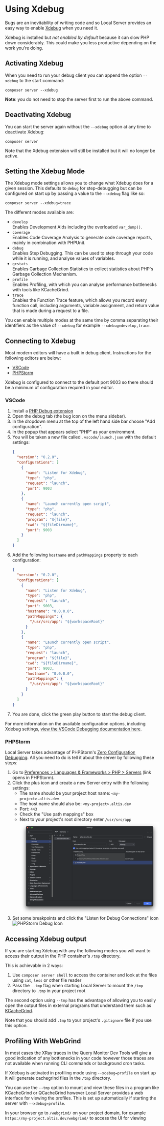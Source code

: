 # Using Xdebug

Bugs are an inevitability of writing code and so Local Server provides an easy way to enable [Xdebug](https://xdebug.org/) when you need it.

Xdebug is installed but _not enabled by default_ because it can slow PHP down considerably. This could make you less productive depending on the work you're doing.

## Activating Xdebug

When you need to run your debug client you can append the option `--xdebug` to the start command:

```
composer server --xdebug
```

**Note**: you do not need to stop the server first to run the above command.

## Deactivating Xdebug

You can start the server again without the `--xdebug` option at any time to deactivate Xdebug:

```
composer server
```

Note that the Xdebug extension will still be installed but it will no longer be active.

## Setting the Xdebug Mode

The Xdebug mode settings allows you to change what Xdebug does for a given session. This defaults to `debug` for step-debugging but can be configured on start up by passing a value to the `--xdebug` flag like so:

```
composer server --xdebug=trace
```

The different modes available are:

- `develop`\
  Enables Development Aids including the overloaded `var_dump()`.
- `coverage`\
  Enables Code Coverage Analysis to generate code coverage reports, mainly in combination with PHPUnit.
- `debug`\
  Enables Step Debugging. This can be used to step through your code while it is running, and analyse values of variables.
- `gcstats`\
  Enables Garbage Collection Statistics to collect statistics about PHP's Garbage Collection Mechanism.
- `profile`\
  Enables Profiling, with which you can analyse performance bottlenecks with tools like KCacheGrind.
- `trace`\
  Enables the Function Trace feature, which allows you record every function call, including arguments, variable assignment, and return value that is made during a request to a file.

You can enable multiple modes at the same time by comma separating their identifiers as the value of `--xdebug` for example `--xdebug=develop,trace`.

## Connecting to Xdebug

Most modern editors will have a built in debug client. Instructions for the following editors are below:

- [VSCode](#VSCode)
- [PHPStorm](#PHPStorm)

Xdebug is configured to connect to the default port 9003 so there should be a minimum of configuration required in your editor.

### VSCode

1. Install a [PHP Debug extension](https://github.com/xdebug/vscode-php-debug)
1. Open the debug tab (the bug icon on the menu sidebar).
1. In the dropdown menu at the top of the left hand side bar choose "Add configuration".
1. In the popup that appears select "PHP" as your environment.
1. You will be taken a new file called `.vscode/launch.json` with the default settings:
   ```json
   {
     "version": "0.2.0",
     "configurations": [
       {
         "name": "Listen for Xdebug",
         "type": "php",
         "request": "launch",
         "port": 9003
       },
       {
         "name": "Launch currently open script",
         "type": "php",
         "request": "launch",
         "program": "${file}",
         "cwd": "${fileDirname}",
         "port": 9003
       }
     ]
   }
   ```
1. Add the following `hostname` and `pathMappings` property to each configuration:
   ```json
   {
     "version": "0.2.0",
     "configurations": [
       {
         "name": "Listen for Xdebug",
         "type": "php",
         "request": "launch",
         "port": 9003,
         "hostname": "0.0.0.0",
         "pathMappings": {
           "/usr/src/app": "${workspaceRoot}"
         }
       },
       {
         "name": "Launch currently open script",
         "type": "php",
         "request": "launch",
         "program": "${file}",
         "cwd": "${fileDirname}",
         "port": 9003,
         "hostname": "0.0.0.0",
         "pathMappings": {
           "/usr/src/app": "${workspaceRoot}"
         }
       }
     ]
   }
   ```
1. You are done, click the green play button to start the debug client.

For more information on the available configuration options, including Xdebug settings, [view the VSCode Debugging documentation here](https://go.microsoft.com/fwlink/?linkid=830387).

### PHPStorm

Local Server takes advantage of PHPStorm's [Zero Configuration Debugging](https://www.jetbrains.com/help/phpstorm/zero-configuration-debugging.html). All you need to do is tell it about the server by following these steps:

1. Go to [Preferences > Languages & Frameworks > PHP > Servers](jetbrains://PhpStorm/settings?name=Languages+%26+Frameworks--PHP--Servers) (link opens in PHPStorm).
2. Click the plus icon and create a new Server entry with the following settings:
   - The name should be your project host name: `<my-project>.altis.dev`
   - The host name should also be: `<my-project>.altis.dev`
   - Port: `443`
   - Check the "Use path mappings" box
   - Next to your project's root directory enter `/usr/src/app`
   ![Example PHPStorm Configuration](./assets/phpstorm-config.png)
3. Set some breakpoints and click the "Listen for Debug Connections" icon<br />
   ![PHPStorm Debug Icon](./assets/phpstorm-start-debug.png)


## Accessing Xdebug output

If you are starting Xdebug with any the following modes you will want to access their output in the PHP container's `/tmp` directory.

This is achievable in 2 ways:

1. Use `composer server shell` to access the container and look at the files using `cat`, `less` or other file reader
2. Pass the `--tmp` flag when starting Local Server to mount the `/tmp` directory to `.tmp` in your project root

The second option using `--tmp` has the advantage of allowing you to easily open the output files in external programs that understand them such as [KCacheGrind](https://kcachegrind.github.io/).

Note that you should add `.tmp` to your project's `.gitignore` file if you use this option.

## Profiling With WebGrind

In most cases the XRay traces in the Query Monitor Dev Tools will give a good indication of any bottlenecks in your code however those traces are not available when running CLI commands or background cron tasks.

If Xdebug is activated in profiling mode using `--xdebug=profile` on start up it will generate cachegrind files in the `/tmp` directory.

You can use the `--tmp` option to mount and view these files in a program like KCacheGrind or QCacheGrind however Local Server provides a web interface for viewing the profiles. This is set up automatically if starting the server with `--xdebug=profile`.

In your browser go to `/webgrind/` on your project domain, for example `https://my-project.altis.dev/webgrind/` to access the UI for viewing
